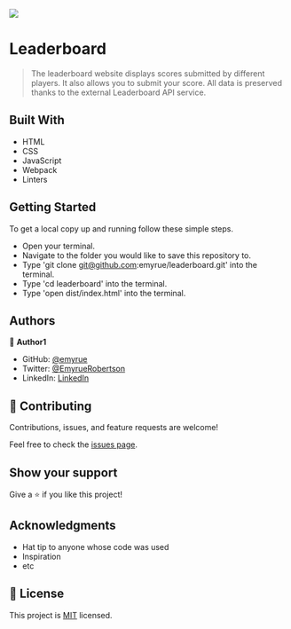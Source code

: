 ![](https://img.shields.io/badge/Microverse-blueviolet)

# Leaderboard

> The leaderboard website displays scores submitted by different players. It also allows you to submit your score. All data is preserved thanks to the external Leaderboard API service.


## Built With

- HTML
- CSS
- JavaScript
- Webpack
- Linters

## Getting Started

To get a local copy up and running follow these simple steps.
- Open your terminal.
- Navigate to the folder you would like to save this repository to.
- Type 'git clone git@github.com:emyrue/leaderboard.git' into the terminal.
- Type 'cd leaderboard' into the terminal.
- Type 'open dist/index.html' into the terminal.

## Authors

👤 **Author1**

- GitHub: [@emyrue](https://github.com/emyrue)
- Twitter: [@EmyrueRobertson](https://twitter.com/EmyrueRobertson)
- LinkedIn: [LinkedIn](https://www.linkedin.com/in/emily-robertson-70a2bb22a/)

## 🤝 Contributing

Contributions, issues, and feature requests are welcome!

Feel free to check the [issues page](../../issues/).

## Show your support

Give a ⭐️ if you like this project!

## Acknowledgments

- Hat tip to anyone whose code was used
- Inspiration
- etc

## 📝 License

This project is [MIT](./MIT.md) licensed.
